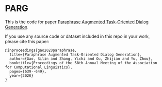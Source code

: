 # PARG
This is the code for paper [Paraphrase Augmented Task-Oriented Dialog Generation](https://arxiv.org/abs/2004.07462).

If you use any source code or dataset included in this repo in your work, please cite this paper:

```
@inproceedings{gao2020paraphrase,
  title={Paraphrase Augmented Task-Oriented Dialog Generation},
  author={Gao, Silin and Zhang, Yichi and Ou, Zhijian and Yu, Zhou},
  booktitle={Proceedings of the 58th Annual Meeting of the Association for Computational Linguistics},
  pages={639--649},
  year={2020}
}
```
